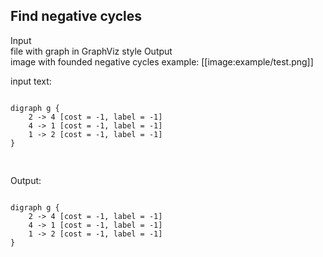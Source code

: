 Find negative cycles
------------------
Input
<br> file with graph in GraphViz style
Output
<br> image with founded negative cycles
example:
[[image:example/test.png]]

input text:
<pre>
<code class="php">
digraph g {
	2 -> 4 [cost = -1, label = -1]
	4 -> 1 [cost = -1, label = -1]
	1 -> 2 [cost = -1, label = -1]
}

</code>
</pre>
Output: 
<pre>
<code class="php">
digraph g {
	2 -> 4 [cost = -1, label = -1]
	4 -> 1 [cost = -1, label = -1]
	1 -> 2 [cost = -1, label = -1]
}
</code>
</pre>

